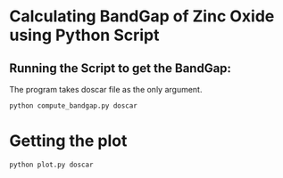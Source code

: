 # Calculating BandGap of Zinc Oxide using Python Script

## Running the Script to get the BandGap: 

The program takes doscar file as the only argument. 

```shell
python compute_bandgap.py doscar 

```

# Getting the plot 

```shell
python plot.py doscar
```

